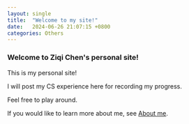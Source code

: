 ```yaml
---
layout: single
title:  "Welcome to my site!"
date:   2024-06-26 21:07:15 +0800
categories: Others
---
```

### Welcome to Ziqi Chen's personal site!
This is my personal site!

I will post my CS experience here for recording my progress. 

Feel free to play around.

If you would like to learn more about me, see [About me](/about-me/).
